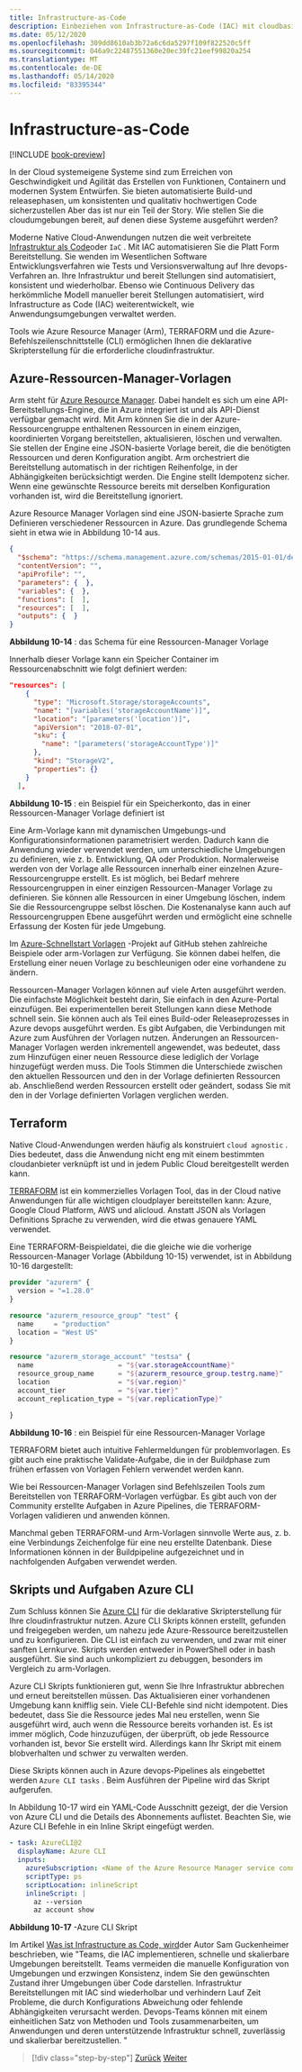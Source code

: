 ```yaml
---
title: Infrastructure-as-Code
description: Einbeziehen von Infrastructure-as-Code (IAC) mit cloudbasierten Anwendungen
ms.date: 05/12/2020
ms.openlocfilehash: 309dd8610ab3b72a6c6da5297f109f822520c5ff
ms.sourcegitcommit: 046a9c22487551360e20ec39fc21eef99820a254
ms.translationtype: MT
ms.contentlocale: de-DE
ms.lasthandoff: 05/14/2020
ms.locfileid: "83395344"
---
```

# <a name="infrastructure-as-code"></a>Infrastructure-as-Code

[!INCLUDE [book-preview](../../../includes/book-preview.md)]

In der Cloud systemeigene Systeme sind zum Erreichen von Geschwindigkeit und Agilität das Erstellen von Funktionen, Containern und modernen System Entwürfen. Sie bieten automatisierte Build-und releasephasen, um konsistenten und qualitativ hochwertigen Code sicherzustellen Aber das ist nur ein Teil der Story. Wie stellen Sie die cloudumgebungen bereit, auf denen diese Systeme ausgeführt werden?

Moderne Native Cloud-Anwendungen nutzen die weit verbreitete [Infrastruktur als Code](https://docs.microsoft.com/azure/devops/learn/what-is-infrastructure-as-code)oder `IaC` .  Mit IAC automatisieren Sie die Platt Form Bereitstellung. Sie wenden im Wesentlichen Software Entwicklungsverfahren wie Tests und Versionsverwaltung auf Ihre devops-Verfahren an. Ihre Infrastruktur und bereit Stellungen sind automatisiert, konsistent und wiederholbar. Ebenso wie Continuous Delivery das herkömmliche Modell manueller bereit Stellungen automatisiert, wird Infrastructure as Code (IAC) weiterentwickelt, wie Anwendungsumgebungen verwaltet werden.

Tools wie Azure Resource Manager (Arm), TERRAFORM und die Azure-Befehlszeilenschnittstelle (CLI) ermöglichen Ihnen die deklarative Skripterstellung für die erforderliche cloudinfrastruktur.

## <a name="azure-resource-manager-templates"></a>Azure-Ressourcen-Manager-Vorlagen

Arm steht für [Azure Resource Manager](https://azure.microsoft.com/documentation/articles/resource-group-overview/). Dabei handelt es sich um eine API-Bereitstellungs-Engine, die in Azure integriert ist und als API-Dienst verfügbar gemacht wird. Mit Arm können Sie die in der Azure-Ressourcengruppe enthaltenen Ressourcen in einem einzigen, koordinierten Vorgang bereitstellen, aktualisieren, löschen und verwalten. Sie stellen der Engine eine JSON-basierte Vorlage bereit, die die benötigten Ressourcen und deren Konfiguration angibt. Arm orchestriert die Bereitstellung automatisch in der richtigen Reihenfolge, in der Abhängigkeiten berücksichtigt werden. Die Engine stellt Idempotenz sicher. Wenn eine gewünschte Ressource bereits mit derselben Konfiguration vorhanden ist, wird die Bereitstellung ignoriert.

Azure Resource Manager Vorlagen sind eine JSON-basierte Sprache zum Definieren verschiedener Ressourcen in Azure. Das grundlegende Schema sieht in etwa wie in Abbildung 10-14 aus.

```json
{
  "$schema": "https://schema.management.azure.com/schemas/2015-01-01/deploymentTemplate.json#",
  "contentVersion": "",
  "apiProfile": "",
  "parameters": {  },
  "variables": {  },
  "functions": [  ],
  "resources": [  ],
  "outputs": {  }
}
```

**Abbildung 10-14** : das Schema für eine Ressourcen-Manager Vorlage

Innerhalb dieser Vorlage kann ein Speicher Container im Ressourcenabschnitt wie folgt definiert werden:

```json
"resources": [
    {
      "type": "Microsoft.Storage/storageAccounts",
      "name": "[variables('storageAccountName')]",
      "location": "[parameters('location')]",
      "apiVersion": "2018-07-01",
      "sku": {
        "name": "[parameters('storageAccountType')]"
      },
      "kind": "StorageV2",
      "properties": {}
    }
  ],
```

**Abbildung 10-15** : ein Beispiel für ein Speicherkonto, das in einer Ressourcen-Manager Vorlage definiert ist

Eine Arm-Vorlage kann mit dynamischen Umgebungs-und Konfigurationsinformationen parametrisiert werden. Dadurch kann die Anwendung wieder verwendet werden, um unterschiedliche Umgebungen zu definieren, wie z. b. Entwicklung, QA oder Produktion. Normalerweise werden von der Vorlage alle Ressourcen innerhalb einer einzelnen Azure-Ressourcengruppe erstellt. Es ist möglich, bei Bedarf mehrere Ressourcengruppen in einer einzigen Ressourcen-Manager Vorlage zu definieren. Sie können alle Ressourcen in einer Umgebung löschen, indem Sie die Ressourcengruppe selbst löschen. Die Kostenanalyse kann auch auf Ressourcengruppen Ebene ausgeführt werden und ermöglicht eine schnelle Erfassung der Kosten für jede Umgebung.

Im [Azure-Schnellstart Vorlagen](https://github.com/Azure/azure-quickstart-templates) -Projekt auf GitHub stehen zahlreiche Beispiele oder arm-Vorlagen zur Verfügung. Sie können dabei helfen, die Erstellung einer neuen Vorlage zu beschleunigen oder eine vorhandene zu ändern.

Ressourcen-Manager Vorlagen können auf viele Arten ausgeführt werden. Die einfachste Möglichkeit besteht darin, Sie einfach in den Azure-Portal einzufügen. Bei experimentellen bereit Stellungen kann diese Methode schnell sein. Sie können auch als Teil eines Build-oder Releaseprozesses in Azure devops ausgeführt werden. Es gibt Aufgaben, die Verbindungen mit Azure zum Ausführen der Vorlagen nutzen. Änderungen an Ressourcen-Manager Vorlagen werden inkrementell angewendet, was bedeutet, dass zum Hinzufügen einer neuen Ressource diese lediglich der Vorlage hinzugefügt werden muss. Die Tools Stimmen die Unterschiede zwischen den aktuellen Ressourcen und den in der Vorlage definierten Ressourcen ab. Anschließend werden Ressourcen erstellt oder geändert, sodass Sie mit den in der Vorlage definierten Vorlagen verglichen werden.  

## <a name="terraform"></a>Terraform

Native Cloud-Anwendungen werden häufig als konstruiert `cloud agnostic` . Dies bedeutet, dass die Anwendung nicht eng mit einem bestimmten cloudanbieter verknüpft ist und in jedem Public Cloud bereitgestellt werden kann.

[TERRAFORM](https://www.terraform.io/) ist ein kommerzielles Vorlagen Tool, das in der Cloud native Anwendungen für alle wichtigen cloudplayer bereitstellen kann: Azure, Google Cloud Platform, AWS und alicloud. Anstatt JSON als Vorlagen Definitions Sprache zu verwenden, wird die etwas genauere YAML verwendet.

Eine TERRAFORM-Beispieldatei, die die gleiche wie die vorherige Ressourcen-Manager Vorlage (Abbildung 10-15) verwendet, ist in Abbildung 10-16 dargestellt:

```terraform
provider "azurerm" {
  version = "=1.28.0"
}

resource "azurerm_resource_group" "test" {
  name     = "production"
  location = "West US"
}

resource "azurerm_storage_account" "testsa" {
  name                     = "${var.storageAccountName}"
  resource_group_name      = "${azurerm_resource_group.testrg.name}"
  location                 = "${var.region}"
  account_tier             = "${var.tier}"
  account_replication_type = "${var.replicationType}"

}
```

**Abbildung 10-16** : ein Beispiel für eine Ressourcen-Manager Vorlage

TERRAFORM bietet auch intuitive Fehlermeldungen für problemvorlagen. Es gibt auch eine praktische Validate-Aufgabe, die in der Buildphase zum frühen erfassen von Vorlagen Fehlern verwendet werden kann.

Wie bei Ressourcen-Manager Vorlagen sind Befehlszeilen Tools zum Bereitstellen von TERRAFORM-Vorlagen verfügbar. Es gibt auch von der Community erstellte Aufgaben in Azure Pipelines, die TERRAFORM-Vorlagen validieren und anwenden können.

Manchmal geben TERRAFORM-und Arm-Vorlagen sinnvolle Werte aus, z. b. eine Verbindungs Zeichenfolge für eine neu erstellte Datenbank. Diese Informationen können in der Buildpipeline aufgezeichnet und in nachfolgenden Aufgaben verwendet werden.

## <a name="azure-cli-scripts-and-tasks"></a>Skripts und Aufgaben Azure CLI

Zum Schluss können Sie [Azure CLI](https://docs.microsoft.com/cli/azure/) für die deklarative Skripterstellung für Ihre cloudinfrastruktur nutzen. Azure CLI Skripts können erstellt, gefunden und freigegeben werden, um nahezu jede Azure-Ressource bereitzustellen und zu konfigurieren. Die CLI ist einfach zu verwenden, und zwar mit einer sanften Lernkurve. Skripts werden entweder in PowerShell oder in bash ausgeführt. Sie sind auch unkompliziert zu debuggen, besonders im Vergleich zu arm-Vorlagen.

Azure CLI Skripts funktionieren gut, wenn Sie Ihre Infrastruktur abbrechen und erneut bereitstellen müssen. Das Aktualisieren einer vorhandenen Umgebung kann knifflig sein. Viele CLI-Befehle sind nicht idempotent. Dies bedeutet, dass Sie die Ressource jedes Mal neu erstellen, wenn Sie ausgeführt wird, auch wenn die Ressource bereits vorhanden ist. Es ist immer möglich, Code hinzuzufügen, der überprüft, ob jede Ressource vorhanden ist, bevor Sie erstellt wird. Allerdings kann Ihr Skript mit einem blobverhalten und schwer zu verwalten werden.

Diese Skripts können auch in Azure devops-Pipelines als eingebettet werden `Azure CLI tasks` . Beim Ausführen der Pipeline wird das Skript aufgerufen.

In Abbildung 10-17 wird ein YAML-Code Ausschnitt gezeigt, der die Version von Azure CLI und die Details des Abonnements auflistet. Beachten Sie, wie Azure CLI Befehle in ein Inline Skript eingefügt werden.

```yaml
- task: AzureCLI@2
  displayName: Azure CLI
  inputs:
    azureSubscription: <Name of the Azure Resource Manager service connection>
    scriptType: ps
    scriptLocation: inlineScript
    inlineScript: |
      az --version
      az account show
```

**Abbildung 10-17** -Azure CLI Skript

Im Artikel [Was ist Infrastructure as Code, wird](https://docs.microsoft.com/azure/devops/learn/what-is-infrastructure-as-code)der Autor Sam Guckenheimer beschrieben, wie "Teams, die IAC implementieren, schnelle und skalierbare Umgebungen bereitstellt. Teams vermeiden die manuelle Konfiguration von Umgebungen und erzwingen Konsistenz, indem Sie den gewünschten Zustand ihrer Umgebungen über Code darstellen. Infrastruktur Bereitstellungen mit IAC sind wiederholbar und verhindern Lauf Zeit Probleme, die durch Konfigurations Abweichung oder fehlende Abhängigkeiten verursacht werden. Devops-Teams können mit einem einheitlichen Satz von Methoden und Tools zusammenarbeiten, um Anwendungen und deren unterstützende Infrastruktur schnell, zuverlässig und skalierbar bereitzustellen. "

>[!div class="step-by-step"]
>[Zurück](feature-flags.md)
>[Weiter](application-bundles.md)
